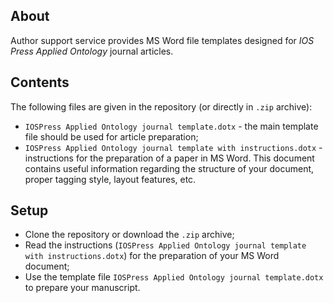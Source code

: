 ## About

Author support service provides MS Word file templates designed for *IOS Press Applied Ontology* journal articles.

## Contents

The following files are given in the repository (or directly in `.zip` archive):

- `IOSPress Applied Ontology journal template.dotx` - the main template file should be used for article preparation;
- `IOSPress Applied Ontology journal template with instructions.dotx` - instructions for the preparation of a paper in MS Word.
This document contains useful information regarding the structure of your document, proper tagging style, layout features, etc.

## Setup

- Clone the repository or download the `.zip` archive;
- Read the instructions (`IOSPress Applied Ontology journal template with instructions.dotx`) for the preparation of your MS Word document;
- Use the template file `IOSPress Applied Ontology journal template.dotx` to prepare your manuscript.
